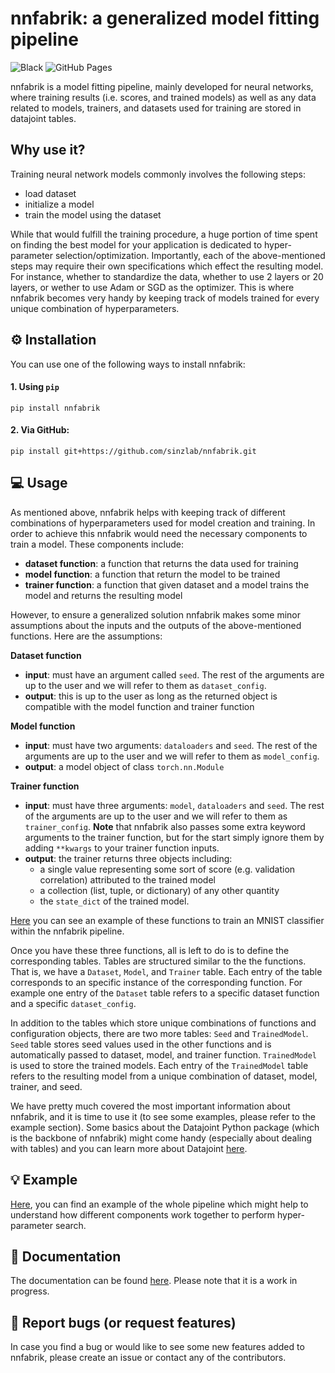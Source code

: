 # nnfabrik: a generalized model fitting pipeline

![Black](https://github.com/sinzlab/nnfabrik/workflows/Black/badge.svg)
![GitHub Pages](https://github.com/sinzlab/nnfabrik/workflows/GitHub%20Pages/badge.svg?branch=master)

nnfabrik is a model fitting pipeline, mainly developed for neural networks, where training results (i.e. scores, and trained models) as well as any data related to models, trainers, and datasets used for training are stored in datajoint tables.

## Why use it?

Training neural network models commonly involves the following steps:
- load dataset
- initialize a model
- train the model using the dataset

While that would fulfill the training procedure, a huge portion of time spent on finding the best model for your application is dedicated to hyper-parameter selection/optimization. Importantly, each of the above-mentioned steps may require their own specifications which effect the resulting model. For instance, whether to standardize the data, whether to use 2 layers or 20 layers, or wether to use Adam or SGD as the optimizer. This is where nnfabrik becomes very handy by keeping track of models trained for every unique combination of hyperparameters.

## :gear: Installation

You can use one of the following ways to install nnfabrik:

#### 1. Using `pip`
```
pip install nnfabrik
```

#### 2. Via GitHub:
```
pip install git+https://github.com/sinzlab/nnfabrik.git
```

## :computer: Usage
As mentioned above, nnfabrik helps with keeping track of different combinations of hyperparameters used for model creation and training. In order to achieve this nnfabrik would need the necessary components to train a model. These components include:
* **dataset function**: a function that returns the data used for training
* **model function**: a function that return the model to be trained
* **trainer function**: a function that given dataset and a model trains the model and returns the resulting model

However, to ensure a generalized solution nnfabrik makes some minor assumptions about the inputs and the outputs of the above-mentioned functions. Here are the assumptions:

**Dataset function**
* **input**: must have an argument called `seed`. The rest of the arguments are up to the user and we will refer to them as `dataset_config`.
* **output**: this is up to the user as long as the returned object is compatible with the model function and trainer function

**Model function**
* **input**: must have two arguments: `dataloaders` and `seed`. The rest of the arguments are up to the user and we will refer to them as `model_config`.
* **output**: a model object of class `torch.nn.Module`

**Trainer function**
* **input**: must have three arguments: `model`, `dataloaders` and `seed`. The rest of the arguments are up to the user and we will refer to them as `trainer_config`. **Note** that nnfabrik also passes some extra keyword arguments to the trainer function, but for the start simply ignore them by adding `**kwargs` to your trainer function inputs.
* **output**: the trainer returns three objects including: 
  * a single value representing some sort of score (e.g. validation correlation) attributed to the trained model
  * a collection (list, tuple, or dictionary) of any other quantity 
  * the `state_dict` of the trained model.

[Here](https://github.com/sinzlab/nnfabrik/tree/master/nnfabrik/examples/mnist) you can see an example of these functions to train an MNIST classifier within the nnfabrik pipeline.

Once you have these three functions, all is left to do is to define the corresponding tables. Tables are structured similar to the the functions. That is, we have a `Dataset`, `Model`, and `Trainer` table. Each entry of the table corresponds to an specific instance of the corresponding function. For example one entry of the `Dataset` table refers to a specific dataset function and a specific `dataset_config`.

In addition to the tables which store unique combinations of functions and configuration objects, there are two more tables: `Seed` and  `TrainedModel`. `Seed` table stores seed values used in the other functions and is automatically passed to dataset, model, and trainer function. `TrainedModel` is used to store the trained models. Each entry of the `TrainedModel` table refers to the resulting model from a unique combination of dataset, model, trainer, and seed.

We have pretty much covered the most important information about nnfabrik, and it is time to use it (to see some examples, please refer to the example section). Some basics about the Datajoint Python package (which is the backbone of nnfabrik) might come handy (especially about dealing with tables) and you can learn more about Datajoint [here](https://datajoint.io/).

## :bulb: Example

[Here](./examples/notebooks/nnfabrik_example.ipynb), you can find an example of the whole pipeline which might help to understand how different components work together to perform hyper-parameter search.

## :book: Documentation

The documentation can be found [here](https://sinzlab.github.io/nnfabrik/). Please note that it is a work in progress.

## :bug: Report bugs (or request features)

In case you find a bug or would like to see some new features added to nnfabrik, please create an issue or contact any of the contributors.
